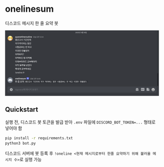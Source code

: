# onelinesum
디스코드 메시지 한 줄 요약 봇

![discord_bot](discord_bot.png)

## Quickstart
실행 전, 디스코드 봇 토큰을 발급 받아 `.env` 파일에 `DISCORD_BOT_TOKEN=...` 형태로 넣어야 함
```bash
pip install -r requirements.txt
python3 bot.py
```
디스코드 서버에 봇 등록 후 `!oneline <현재 메시지로부터 한줄 요약하기 위해 불러올 메시지 수>`로 실행 가능